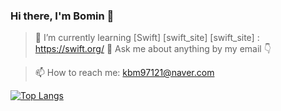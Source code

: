 ### Hi there, I'm Bomin 👋

> 🌱 I’m currently learning [Swift] [swift_site] 
[swift_site] : https://swift.org/
> 💬 Ask me about anything by my email 👇

> 📫 How to reach me: kbm97121@naver.com
<!--
**BOMS2/BOMS2** is a ✨ _special_ ✨ repository because its `README.md` (this file) appears on your GitHub profile.

Here are some ideas to get you started:

- 🔭 I’m currently working on ...

- 👯 I’m looking to collaborate on ...
- 🤔 I’m looking for help with ...

- 😄 Pronouns: ...
- ⚡ Fun fact: ...
-->


[![Top Langs](https://github-readme-stats.vercel.app/api/top-langs/?username=BOMS2)](https://github.com/BOMS2/Top-Languages)
